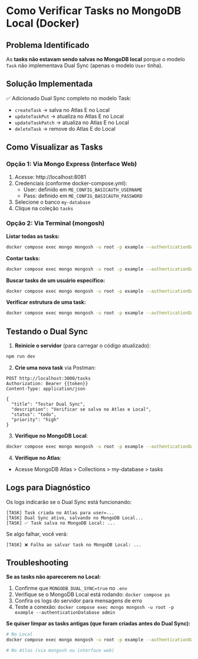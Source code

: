 # Como Verificar Tasks no MongoDB Local (Docker)

## Problema Identificado
As **tasks não estavam sendo salvas no MongoDB local** porque o modelo `Task` não implementava Dual Sync (apenas o modelo `User` tinha).

## Solução Implementada
✅ Adicionado Dual Sync completo no modelo Task:
- `createTask` → salva no Atlas E no Local
- `updateTaskPut` → atualiza no Atlas E no Local
- `updateTaskPatch` → atualiza no Atlas E no Local
- `deleteTask` → remove do Atlas E do Local

## Como Visualizar as Tasks

### Opção 1: Via Mongo Express (Interface Web)
1. Acesse: http://localhost:8081
2. Credenciais (conforme docker-compose.yml):
   - User: definido em `ME_CONFIG_BASICAUTH_USERNAME`
   - Pass: definido em `ME_CONFIG_BASICAUTH_PASSWORD`
3. Selecione o banco `my-database`
4. Clique na coleção `tasks`

### Opção 2: Via Terminal (mongosh)

**Listar todas as tasks:**
```bash
docker compose exec mongo mongosh -u root -p example --authenticationDatabase admin my-database --eval "db.tasks.find().pretty()"
```

**Contar tasks:**
```bash
docker compose exec mongo mongosh -u root -p example --authenticationDatabase admin my-database --eval "db.tasks.countDocuments()"
```

**Buscar tasks de um usuário específico:**
```bash
docker compose exec mongo mongosh -u root -p example --authenticationDatabase admin my-database --eval "db.tasks.find({user: ObjectId('SEU_USER_ID_AQUI')}).pretty()"
```

**Verificar estrutura de uma task:**
```bash
docker compose exec mongo mongosh -u root -p example --authenticationDatabase admin my-database --eval "db.tasks.findOne()"
```

## Testando o Dual Sync

1. **Reinicie o servidor** (para carregar o código atualizado):
```bash
npm run dev
```

2. **Crie uma nova task** via Postman:
```
POST http://localhost:3000/tasks
Authorization: Bearer {{token}}
Content-Type: application/json

{
  "title": "Testar Dual Sync",
  "description": "Verificar se salva no Atlas e Local",
  "status": "todo",
  "priority": "high"
}
```

3. **Verifique no MongoDB Local**:
```bash
docker compose exec mongo mongosh -u root -p example --authenticationDatabase admin my-database --eval "db.tasks.find().pretty()"
```

4. **Verifique no Atlas**:
- Acesse MongoDB Atlas > Collections > my-database > tasks

## Logs para Diagnóstico

Os logs indicarão se o Dual Sync está funcionando:
```
[TASK] Task criada no Atlas para user=...
[TASK] Dual Sync ativo, salvando no MongoDB Local...
[TASK] ✅ Task salva no MongoDB Local: ...
```

Se algo falhar, você verá:
```
[TASK] ❌ Falha ao salvar task no MongoDB Local: ...
```

## Troubleshooting

**Se as tasks não aparecerem no Local:**
1. Confirme que `MONGODB_DUAL_SYNC=true` no `.env`
2. Verifique se o MongoDB Local está rodando: `docker compose ps`
3. Confira os logs do servidor para mensagens de erro
4. Teste a conexão: `docker compose exec mongo mongosh -u root -p example --authenticationDatabase admin`

**Se quiser limpar as tasks antigas (que foram criadas antes do Dual Sync):**
```bash
# No Local
docker compose exec mongo mongosh -u root -p example --authenticationDatabase admin my-database --eval "db.tasks.deleteMany({})"

# No Atlas (via mongosh ou interface web)
```
